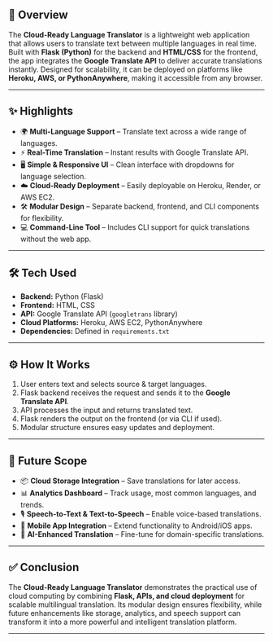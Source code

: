 

## 🚀 Overview

The **Cloud-Ready Language Translator** is a lightweight web application that allows users to translate text between multiple languages in real time. Built with **Flask (Python)** for the backend and **HTML/CSS** for the frontend, the app integrates the **Google Translate API** to deliver accurate translations instantly. Designed for scalability, it can be deployed on platforms like **Heroku, AWS, or PythonAnywhere**, making it accessible from any browser.

---

## ✨ Highlights

* 🌍 **Multi-Language Support** – Translate text across a wide range of languages.
* ⚡ **Real-Time Translation** – Instant results with Google Translate API.
* 🖥️ **Simple & Responsive UI** – Clean interface with dropdowns for language selection.
* ☁️ **Cloud-Ready Deployment** – Easily deployable on Heroku, Render, or AWS EC2.
* 🛠️ **Modular Design** – Separate backend, frontend, and CLI components for flexibility.
* 💻 **Command-Line Tool** – Includes CLI support for quick translations without the web app.

---

## 🛠️ Tech Used

* **Backend:** Python (Flask)
* **Frontend:** HTML, CSS
* **API:** Google Translate API (`googletrans` library)
* **Cloud Platforms:** Heroku, AWS EC2, PythonAnywhere
* **Dependencies:** Defined in `requirements.txt`

---

## ⚙️ How It Works

1. User enters text and selects source & target languages.
2. Flask backend receives the request and sends it to the **Google Translate API**.
3. API processes the input and returns translated text.
4. Flask renders the output on the frontend (or via CLI if used).
5. Modular structure ensures easy updates and deployment.

---

## 🔮 Future Scope

* 📦 **Cloud Storage Integration** – Save translations for later access.
* 📊 **Analytics Dashboard** – Track usage, most common languages, and trends.
* 🎙️ **Speech-to-Text & Text-to-Speech** – Enable voice-based translations.
* 📱 **Mobile App Integration** – Extend functionality to Android/iOS apps.
* 🤖 **AI-Enhanced Translation** – Fine-tune for domain-specific translations.

---

## ✅ Conclusion

The **Cloud-Ready Language Translator** demonstrates the practical use of cloud computing by combining **Flask, APIs, and cloud deployment** for scalable multilingual translation. Its modular design ensures flexibility, while future enhancements like storage, analytics, and speech support can transform it into a more powerful and intelligent translation platform.

---

